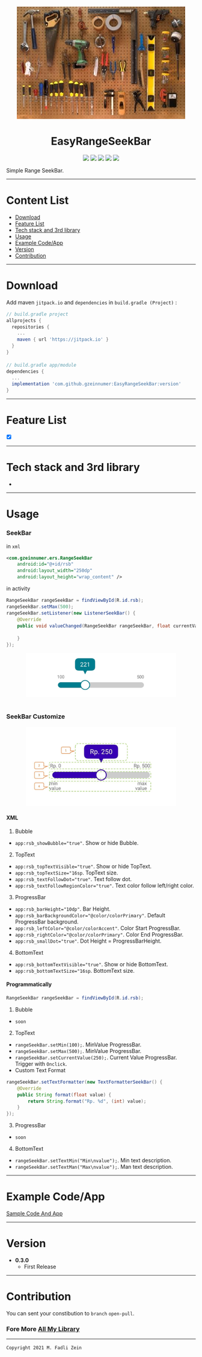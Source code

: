 
<p align="center">
  <img src="https://github.com/gzeinnumer/MyLibUtils/blob/master/preview/bg.jpg"/>
</p>

<h1 align="center">
    EasyRangeSeekBar
</h1>

<p align="center">
    <a><img src="https://img.shields.io/badge/Version-1.0.0-brightgreen.svg?style=flat"></a>
    <a><img src="https://img.shields.io/badge/ID-gzeinnumer-blue.svg?style=flat"></a>
    <a><img src="https://img.shields.io/badge/Java-Suport-green?logo=java&style=flat"></a>
    <a><img src="https://img.shields.io/badge/kotlin-Suport-green?logo=kotlin&style=flat"></a>
    <a href="https://github.com/gzeinnumer"><img src="https://img.shields.io/github/followers/gzeinnumer?label=follow&style=social"></a>
    <br>
    <p>Simple Range SeekBar.</p>
</p>

---
# Content List
* [Download](#download)
* [Feature List](#feature-list)
* [Tech stack and 3rd library](#tech-stack-and-3rd-library)
* [Usage](#usage)
* [Example Code/App](#example-codeapp)
* [Version](#version)
* [Contribution](#contribution)

---
# Download
Add maven `jitpack.io` and `dependencies` in `build.gradle (Project)` :
```gradle
// build.gradle project
allprojects {
  repositories {
    ...
    maven { url 'https://jitpack.io' }
  }
}

// build.gradle app/module
dependencies {
  ...
  implementation 'com.github.gzeinnumer:EasyRangeSeekBar:version'
}
```

---
# Feature List
- [x] []()

---
# Tech stack and 3rd library
- []()

---
# Usage

### **SeekBar**
in `xml`
```xml
<com.gzeinnumer.ers.RangeSeekBar
    android:id="@+id/rsb"
    android:layout_width="250dp"
    android:layout_height="wrap_content" />
```
in activity
```java
RangeSeekBar rangeSeekBar = findViewById(R.id.rsb);
rangeSeekBar.setMax(500);
rangeSeekBar.setListener(new ListenerSeekBar() {
    @Override
    public void valueChanged(RangeSeekBar rangeSeekBar, float currentValue) {

    }
});
```
<p align="center">
  <img src="https://github.com/gzeinnumer/EasyRangeSeekBar/blob/remove-step-v2/preview/example4.jpg" width="400"/>
</p>

#
### **SeekBar Customize**

<p align="center">
  <img src="https://github.com/gzeinnumer/EasyRangeSeekBar/blob/remove-step-v2/preview/example3.jpg" width="400"/>
</p>

#### XML
1. Bubble
  - `app:rsb_showBubble="true"`. Show or hide Bubble.
2. TopText
  - `app:rsb_topTextVisible="true"`. Show or hide TopText.
  - `app:rsb_topTextSize="16sp`. TopText size.
  - `app:rsb_textFollowDot="true"`. Text follow dot.
  - `app:rsb_textFollowRegionColor="true"`. Text color follow left/right color.
3. ProgressBar
  - `app:rsb_barHeight="10dp"`. Bar Height.
  - `app:rsb_barBackgroundColor="@color/colorPrimary"`. Default ProgressBar background.
  - `app:rsb_leftColor="@color/colorAccent"`. Color Start ProgressBar.
  - `app:rsb_rightColor="@color/colorPrimary"`. Color End ProgressBar.
  - `app:rsb_smallDot="true"`. Dot Height = ProgressBarHeight.
4. BottomText
  - `app:rsb_bottomTextVisible="true"`. Show or hide BottomText.
  - `app:rsb_bottomTextSize="16sp`. BottomText size.

#### Programmatically

```java
RangeSeekBar rangeSeekBar = findViewById(R.id.rsb);
```

1. Bubble
  - `soon`
2. TopText
  - `rangeSeekBar.setMin(100);`. MinValue ProgressBar.
  - `rangeSeekBar.setMax(500);`. MinValue ProgressBar.
  - `rangeSeekBar.setCurrentValue(250);`. Current Value ProgressBar. Trigger with `Onclick`.
  - Custom Text Format
```java
rangeSeekBar.setTextFormatter(new TextFormatterSeekBar() {
    @Override
    public String format(float value) {
        return String.format("Rp. %d", (int) value);
    }
});
```
3. ProgressBar
  - `soon`
4. BottomText
  - `rangeSeekBar.setTextMin("Min\nvalue");`. Min text description.
  - `rangeSeekBar.setTextMan("Max\nvalue");`. Man text description.

---
# Example Code/App

[]()

[Sample Code And App](https://github.com/gzeinnumer/Example)

---
# Version
- **0.3.0**
  - First Release

---
# Contribution
You can sent your constibution to `branch` `open-pull`.

### Fore More [All My Library](https://github.com/gzeinnumer#my-library-list)

---

```
Copyright 2021 M. Fadli Zein
```
